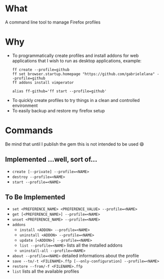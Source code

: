 # What
A command line tool to manage Firefox profiles

# Why
* To programmatically create profiles and install addons for web applications that I wish to run as desktop applications, example:
  ```
  ff create --profile=github
  ff set browser.startup.homepage "https://github.com/gabrielelana" --profile=github
  ff addons install vimperator

  alias ff-github='ff start --profile=github'
  ```
* To quickly create profiles to try things in a clean and controlled environment
* To easily backup and restore my firefox setup

# Commands
Be mind that until I publish the gem this is not intended to be used :smile:

## Implemented ...well, sort of...
* `create [--private] --profile=<NAME>`
* `destroy --profile=<NAME>`
* `start --profile=<NAME>`

## To Be Implemented
* `set <PREFERENCE_NAME> <PREFERENCE_VALUE> --profile=<NAME>`
* `get [<PREFERENCE_NAME>] --profile=<NAME>`
* `unset <PREFERENCE_NAME> --profile=<NAME>`
* `addons`
  * `install <ADDON> --profile=<NAME>`
  * `uninstall <ADDON> --profile=<NAME>`
  * `update [<ADDON>] --profile=<NAME>`
  * `list --profile=<NAME>` lists all the installed addons
  * `uninstall-all --profile=<NAME>`
* `about --profile=<NAME>` detailed informations about the profile
* `save --to/-t <FILENAME>.ffp [--only-configuration] --profile=<NAME>`
* `restore --from/-f <FILENAME>.ffp`
* `list` lists all the available profiles
